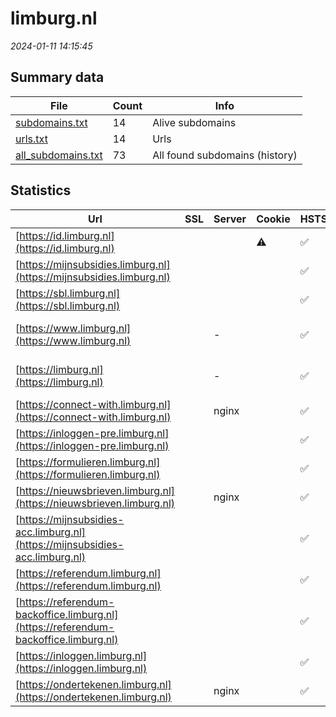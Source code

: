 # limburg.nl
*2024-01-11 14:15:45*
## Summary data


| File       | Count | Info |
|------------|-------|------|
|[subdomains.txt](/data/limburg.nl/subdomains.txt)|14|Alive subdomains|
|[urls.txt](/data/limburg.nl/urls.txt)|14|Urls|
|[all_subdomains.txt](/data/limburg.nl/all_subdomains.txt)|73|All found subdomains (history)|


## Statistics


| Url | SSL | Server | Cookie | HSTS | CSP | XFO | XXP | RP | Tech |Title |
|------------|-------|------|------|------|------|------|------|------|------|------|
|[https://id.limburg.nl](https://id.limburg.nl)| ||:warning: |:white_check_mark: | :white_check_mark:| :white_check_mark: | :white_check_mark: | :white_check_mark: |HSTS|302 Found|
|[https://mijnsubsidies.limburg.nl](https://mijnsubsidies.limburg.nl)| || |:white_check_mark: | :white_check_mark:| :white_check_mark: | :white_check_mark: | :white_check_mark: |HSTS|ClientPortal|
|[https://sbl.limburg.nl](https://sbl.limburg.nl)| || |:white_check_mark: | | | | :white_check_mark: |HSTS||
|[https://www.limburg.nl](https://www.limburg.nl)| |-| |:white_check_mark: | :white_check_mark:| :white_check_mark: | :white_check_mark: | :white_check_mark: |HSTS Microsoft ASP.NET:-|Home - Provincie...|
|[https://limburg.nl](https://limburg.nl)| |-| |:white_check_mark: | :white_check_mark:| :white_check_mark: | :white_check_mark: | :white_check_mark: |HSTS Microsoft ASP.NET:-|Object moved|
|[https://connect-with.limburg.nl](https://connect-with.limburg.nl)| |nginx| |:white_check_mark: | | :white_check_mark: | | :white_check_mark: |HSTS Nginx|Document Moved|
|[https://inloggen-pre.limburg.nl](https://inloggen-pre.limburg.nl)| || |:white_check_mark: | | | | :white_check_mark: |HSTS||
|[https://formulieren.limburg.nl](https://formulieren.limburg.nl)| || |:white_check_mark: | :white_check_mark:| :white_check_mark: | :white_check_mark: | :white_check_mark: |HSTS|Object moved|
|[https://nieuwsbrieven.limburg.nl](https://nieuwsbrieven.limburg.nl)| |nginx| |:white_check_mark: | | :white_check_mark: | :white_check_mark: | :white_check_mark: |HSTS Nginx|Found|
|[https://mijnsubsidies-acc.limburg.nl](https://mijnsubsidies-acc.limburg.nl)| || |:white_check_mark: | :white_check_mark:| :white_check_mark: | :white_check_mark: | :white_check_mark: |HSTS|ClientPortal|
|[https://referendum.limburg.nl](https://referendum.limburg.nl)| || |:white_check_mark: | :white_check_mark:| :white_check_mark: | :white_check_mark: | :white_check_mark: |HSTS|ClientPortal|
|[https://referendum-backoffice.limburg.nl](https://referendum-backoffice.limburg.nl)| || |:white_check_mark: | | :white_check_mark: | :white_check_mark: | :white_check_mark: |HSTS|ReferendumBackof...|
|[https://inloggen.limburg.nl](https://inloggen.limburg.nl)| || |:white_check_mark: | | | | :white_check_mark: |HSTS||
|[https://ondertekenen.limburg.nl](https://ondertekenen.limburg.nl)| |nginx| |:white_check_mark: | | :white_check_mark: | | :white_check_mark: |HSTS Nginx||